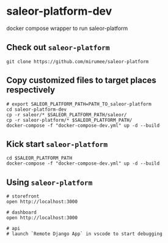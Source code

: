 # saleor-platform-dev

docker compose wrapper to run saleor-platform

## Check out `saleor-platform`

```shell
git clone https://github.com/mirumee/saleor-platform
```

## Copy customized files to target places respectively

```shell
# export SALEOR_PLATFORM_PATH=PATH_TO_saleor-platform
cd saleor-platform-dev
cp -r saleor/* $SALEOR_PLATFORM_PATH/saleor/
cp -r saleor-platform/* $SALEOR_PLATFORM_PATH/
docker-compose -f "docker-compose-dev.yml" up -d --build
```

## Kick start `saleor-platform`

```shell
cd $SALEOR_PLATFORM_PATH
docker-compose -f "docker-compose-dev.yml" up -d --build
```

## Using `saleor-platform`

```shell
# storefront
open http://localhost:3000

# dashboard
open http://localhost:3000

# api
# launch `Remote Django App` in vscode to start debugging
```
